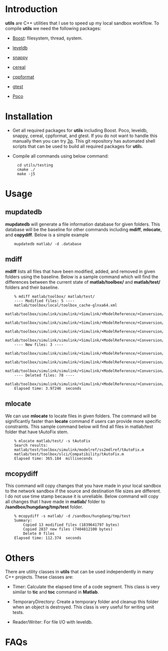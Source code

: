 # Introduction #
**utils** are C++ utilities that I use to speed up my local sandbox workflow. To compile **utils** we need the following packages:

* [Boost](http://www.boost.org/): filesystem, thread, system.

* [leveldb](http://leveldb.org/)

* [snappy](http://google.github.io/snappy/)

* [cereal](http://uscilab.github.io/cereal/)

* [cppformat](https://github.com/cppformat/cppformat)

* [gtest](https://github.com/google/googletest)

* [Poco](http://pocoproject.org/)

# Installation #
* Get all required packages for **utils** including Boost. Poco, leveldb, snappy, cereal, cppformat, and gtest. If you do not want to handle this manually then you can try [3p](https://github.com/hungptit/3p). This git repository has automated shell scripts that can be used to build all required packages for **util**s.
* Compile all commands using below command:

        cd utils/testing
        cmake ./
        make -j5

# Usage #

## mupdatedb ##

**mupdatedb** will generate a file information database for given folders. This database will be the baseline for other commands including **mdiff**, **mlocate**, and **copydiff**. Below is a simple example

        mupdatedb matlab/ -d .database

## mdiff ##

**mdiff** lists all files that have been modified, added, and removed in given folders using the baseline. Below is a sample command which will find the differences between the current state of **matlab/toolbox/** and **matlab/test/** folders and their baseline.

        % mdiff matlab/toolbox/ matlab/test/
        ---- Modified files: 5 ----
        matlab/toolbox/local/toolbox_cache-glnxa64.xml
        matlab/toolbox/simulink/simulink/+Simulink/+ModelReference/+Conversion/CopyGraphicalInfo.m
        matlab/toolbox/simulink/simulink/+Simulink/+ModelReference/+Conversion/CheckModelForConversion.m
        matlab/toolbox/simulink/simulink/+Simulink/+ModelReference/+Conversion/ConversionData.m
        matlab/toolbox/simulink/simulink/+Simulink/+ModelReference/+Conversion/SubsystemConversion.m
        ---- New files: 3 ----
        matlab/toolbox/simulink/simulink/+Simulink/+ModelReference/+Conversion/CopyGraphicalInfo.m~
        matlab/toolbox/simulink/simulink/+Simulink/+ModelReference/+Conversion/ConversionData.m~
        matlab/toolbox/simulink/simulink/+Simulink/+ModelReference/+Conversion/CheckModelForConversion.m~
        ---- Deleted files: 78 ----
        matlab/toolbox/simulink/simulink/+Simulink/+ModelReference/+Conversion/SubsystemConversion.m~
        Elapsed time: 3.97246  seconds
        

## mlocate ##

We can use **mlocate** to locate files in given folders. The command will be significantly faster than **locate** command if users can provide more specific constraints. This sample command below will find all files in matlab/test folder that have tAutoFix stem.

        % mlocate matlab/test/ -s tAutoFix
        Search results: 
        matlab/test/toolbox/simulink/modelref/ss2mdlref/tAutoFix.m
        matlab/test/toolbox/slci/Compatibility/tAutoFix.m
        Elapsed time: 365.184  milliseconds

## mcopydiff ##

This command will copy changes that you have made in your local sandbox to the network sandbox if the source and destination file sizes are different. I do not use time stamp because it is unreliable. Below command will copy all changes that I have made in **matlab/** folder to **/sandbox/hungdang/tmp/test** folder.

        % mcopydiff -s matlab/ -d /sandbox/hungdang/tmp/test
        Summary:
        	Copied 13 modified files (1839641797 bytes)
        	Copied 2837 new files (7404812100 bytes)
        	Delete 0 files
        Elapsed time: 112.374  seconds

# Others #

There are utility classes in **utils** that can be used independently in many C++ projects. These classes are:

* Timer: Calculate the elapsed time of a code segment. This class is very similar to **tic** and **toc** command in **Matlab**.

* TemporaryDirectory: Create a temporary folder and cleanup this folder when an object is destroyed. This class is very useful for writing unit tests.

* Reader/Writer: For file I/O with leveldb.

# FAQs #
